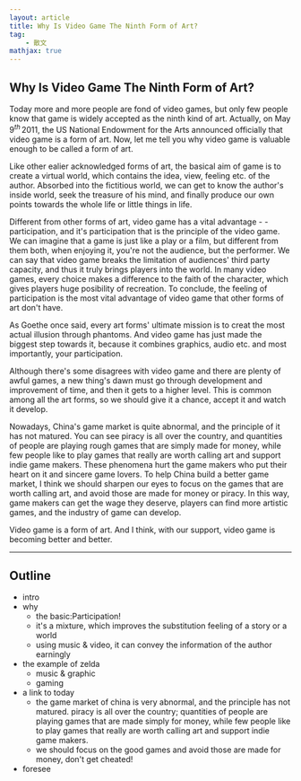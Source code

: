 ```yaml
---
layout: article
title: Why Is Video Game The Ninth Form of Art?
tag:
    - 散文
mathjax: true
---
```


<!--more-->

## Why Is Video Game The Ninth Form of Art?

Today more and more people are fond of video games, but only few people know that game is widely accepted as the ninth kind of art. Actually, on May $9^{th}\,2011$, the US National Endowment for the Arts announced officially that video game is a form of art. Now, let me tell you why video game is valuable enough to be called a form of art.

Like other ealier acknowledged forms of art, the basical aim of game is to create a virtual world, which contains the idea, view, feeling etc. of the author. Absorbed into the fictitious world, we can get to know the author's inside world, seek the treasure of his mind, and finally produce our own points towards the whole life or little things in life.

Different from other forms of art, video game has a vital advantage - - participation, and it's participation that is the principle of the video game. We can imagine that a game is just like a play or a film, but different from them both, when enjoying it, you're not the audience, but the performer. We can say that video game breaks the limitation of audiences' third party capacity, and thus it truly brings players into the world. In many video games, every choice makes a difference to the faith of the character, which gives players huge posibility of recreation. To conclude, the feeling of participation is the most vital advantage of video game that other forms of art don't have.

As Goethe once said, every art forms' ultimate mission is to creat the most actual illusion through phantoms. And video game has just made the biggest step towards it, because it combines graphics, audio etc. and most importantly, your participation.

Although there's some disagrees with video game and there are plenty of awful games, a new thing's dawn must go through development and improvement of time, and then it gets to a higher level. This is common among all the art forms, so we should give it a chance, accept it and watch it develop.

Nowadays, China's game market is quite abnormal, and the principle of it has not matured. You can see piracy is all over the country, and quantities of people are playing rough games that are simply made for money, while few people like to play games that really are worth calling art and support indie game makers. These phenomena hurt the game makers who put their heart on it and sincere game lovers. To help China build a better game market, I think we should sharpen our eyes to focus on the games that are worth calling art, and avoid those are made for money or piracy. In this way, game makers can get the wage they deserve, players can find more artistic games, and the industry of game can develop.

Video game is a form of art. And I think, with our support, video game is becoming better and better.

---

## Outline
* intro
* why
    * the basic:Participation! 
    * it's a mixture, which improves the substitution feeling of a story or a world
    * using music & video, it can convey the information of the author earningly
* the example of zelda 
    * music & graphic
    * gaming
* a link to today
    * the game market of china is very abnormal, and the principle has not matured. piracy is all over the country;
    quantities of people are playing games that are made simply for money, while few people like to play games that really are worth calling art and support indie game makers.
    * we should focus on the good games and avoid those are made for money, don't get cheated!
* foresee
